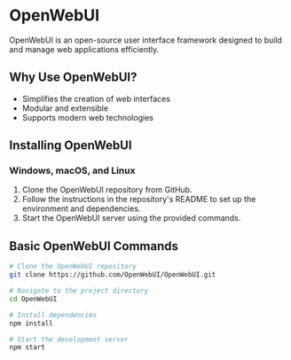 # OpenWebUI

OpenWebUI is an open-source user interface framework designed to build and manage web applications efficiently.

## Why Use OpenWebUI?

- Simplifies the creation of web interfaces
- Modular and extensible
- Supports modern web technologies

## Installing OpenWebUI

### Windows, macOS, and Linux

1. Clone the OpenWebUI repository from GitHub.
2. Follow the instructions in the repository's README to set up the environment and dependencies.
3. Start the OpenWebUI server using the provided commands.

## Basic OpenWebUI Commands

```bash
# Clone the OpenWebUI repository
git clone https://github.com/OpenWebUI/OpenWebUI.git

# Navigate to the project directory
cd OpenWebUI

# Install dependencies
npm install

# Start the development server
npm start
```

